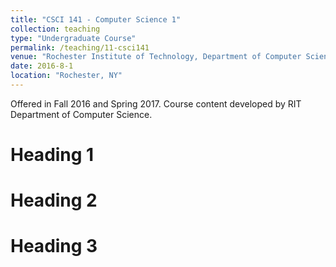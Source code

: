 ```yaml
---
title: "CSCI 141 - Computer Science 1"
collection: teaching
type: "Undergraduate Course"
permalink: /teaching/11-csci141
venue: "Rochester Institute of Technology, Department of Computer Science"
date: 2016-8-1
location: "Rochester, NY"
---
```


Offered in Fall 2016 and Spring 2017. Course content developed by RIT Department of Computer Science.

Heading 1
======

Heading 2
======

Heading 3
======
